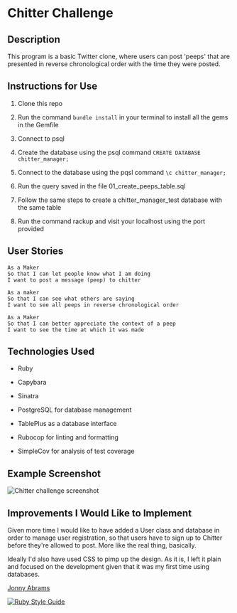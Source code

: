 # Chitter Challenge

## Description

This program is a basic Twitter clone, where users can post 'peeps' that are presented in reverse chronological order with the time they were posted.

## Instructions for Use

1. Clone this repo

2. Run the command `bundle install` in your terminal to install all the gems in the Gemfile

3. Connect to psql

4. Create the database using the psql command `CREATE DATABASE chitter_manager;`

5. Connect to the database using the pqsl command `\c chitter_manager;`

6. Run the query saved in the file 01_create_peeps_table.sql

7. Follow the same steps to create a chitter_manager_test database with the same table

8. Run the command rackup and visit your localhost using the port provided

## User Stories

```
As a Maker
So that I can let people know what I am doing  
I want to post a message (peep) to chitter
```

```
As a maker
So that I can see what others are saying  
I want to see all peeps in reverse chronological order
```

```
As a Maker
So that I can better appreciate the context of a peep
I want to see the time at which it was made
```

## Technologies Used

* Ruby

* Capybara

* Sinatra

* PostgreSQL for database management

* TablePlus as a database interface

* Rubocop for linting and formatting

* SimpleCov for analysis of test coverage

## Example Screenshot

![Chitter challenge screenshot](https://i.imgur.com/1lByToh.jpg)

## Improvements I Would Like to Implement

Given more time I would like to have added a User class and database in order to manage user registration, so that users have to sign up to Chitter before they're allowed to post. More like the real thing, basically.

Ideally I'd also have used CSS to pimp up the design. As it is, I left it plain and focused on the development given that it was my first time using databases.

[Jonny Abrams](https://github.com/jonnyabrams)

[![Ruby Style Guide](https://img.shields.io/badge/code_style-rubocop-brightgreen.svg)](https://github.com/rubocop/rubocop)